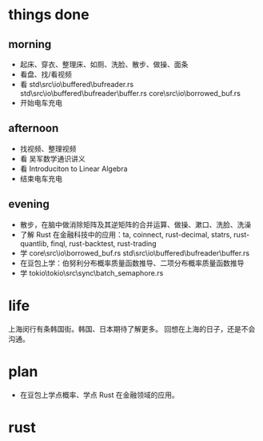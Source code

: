 # things done
## morning
* 起床、穿衣、整理床、如厕、洗脸、散步、做操、面条
* 看盘、找/看视频
* 看 std\src\io\buffered\bufreader.rs
     std\src\io\buffered\bufreader\buffer.rs
     core\src\io\borrowed_buf.rs
* 开始电车充电
## afternoon
* 找视频、整理视频
* 看 吴军数学通识讲义
* 看 Introduciton to Linear Algebra
* 结束电车充电
## evening
* 散步，在脑中做消除矩阵及其逆矩阵的合并运算、做操、漱口、洗脸、洗澡
* 了解 Rust 在金融科技中的应用：ta, coinnect, rust-decimal, statrs, rust-quantlib, finql, rust-backtest, rust-trading
* 学 core\src\io\borrowed_buf.rs
     std\src\io\buffered\bufreader\buffer.rs
* 在豆包上学：伯努利分布概率质量函数推导、二项分布概率质量函数推导
* 学 tokio\tokio\src\sync\batch_semaphore.rs

# life
上海闵行有条韩国街。韩国、日本期待了解更多。
回想在上海的日子，还是不会沟通。

# plan
* 在豆包上学点概率、学点 Rust 在金融领域的应用。

# rust

